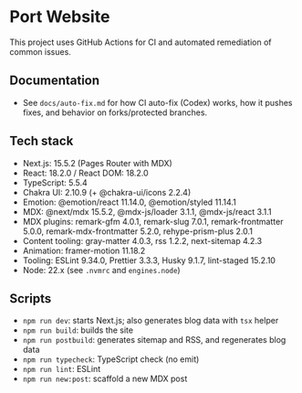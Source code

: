 # Port Website

This project uses GitHub Actions for CI and automated remediation of common issues.

## Documentation

- See `docs/auto-fix.md` for how CI auto-fix (Codex) works, how it pushes fixes, and behavior on forks/protected branches.

## Tech stack

- Next.js: 15.5.2 (Pages Router with MDX)
- React: 18.2.0 / React DOM: 18.2.0
- TypeScript: 5.5.4
- Chakra UI: 2.10.9 (+ @chakra-ui/icons 2.2.4)
- Emotion: @emotion/react 11.14.0, @emotion/styled 11.14.1
- MDX: @next/mdx 15.5.2, @mdx-js/loader 3.1.1, @mdx-js/react 3.1.1
- MDX plugins: remark-gfm 4.0.1, remark-slug 7.0.1, remark-frontmatter 5.0.0, remark-mdx-frontmatter 5.2.0, rehype-prism-plus 2.0.1
- Content tooling: gray-matter 4.0.3, rss 1.2.2, next-sitemap 4.2.3
- Animation: framer-motion 11.18.2
- Tooling: ESLint 9.34.0, Prettier 3.3.3, Husky 9.1.7, lint-staged 15.2.10
- Node: 22.x (see `.nvmrc` and `engines.node`)

## Scripts

- `npm run dev`: starts Next.js; also generates blog data with `tsx` helper
- `npm run build`: builds the site
- `npm run postbuild`: generates sitemap and RSS, and regenerates blog data
- `npm run typecheck`: TypeScript check (no emit)
- `npm run lint`: ESLint
- `npm run new:post`: scaffold a new MDX post
